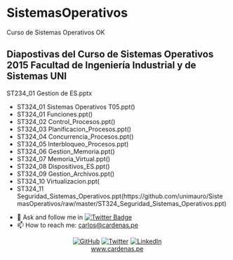 # SistemasOperativos

Curso de Sistemas Operativos
OK
## Diapostivas del Curso de Sistemas Operativos 2015 Facultad de Ingeniería Industrial y de Sistemas UNI

ST234_01 Gestion de ES.pptx

<ul>
<li>ST324_01 Sistemas Operativos T05.ppt()</li>
<li>ST324_01 Funciones.ppt()</li>
<li>ST324_02 Control_Procesos.ppt()</li>
<li>ST324_03 Planificacion_Procesos.ppt()</li>
<li>ST324_04 Concurrencia_Procesos.ppt()</li>
<li>ST324_05 Interbloqueo_Procesos.ppt)</li>
<li>ST324_06 Gestion_Memoria.ppt()</li>
<li>ST324_07 Memoria_Virtual.ppt()</li>
<li>ST324_08 Dispositivos_ES.ppt()</li>
<li>ST324_09 Gestion_Archivos.ppt()</li>
<li>ST324_10 Virtualizacion.ppt(</li>
<li>ST324_11 Seguridad_Sistemas_Operativos.ppt(https://github.com/unimauro/SistemasOperativos/raw/master/ST324_Seguridad_Sistemas_Operativos.ppt)</li>
</ul>

- 💬 Ask and follow me in  [![Twitter Badge](https://img.shields.io/badge/-@unimauro-1ca0f1?style=flat-square&labelColor=1ca0f1&logo=twitter&logoColor=white&link=https://twitter.com/unimauro)](https://twitter.com/unimauro)
- 📫 How to reach me: carlos@cardenas.pe

<p align="center"=>
	<a href="https://github.com/unimauro"><img src="https://img.shields.io/github/followers/unimauro.svg?label=GitHub&style=social" alt="GitHub"></a>
	<a href="https://twitter.com/unimauro"><img src="https://img.shields.io/twitter/follow/unimauro?label=Twitter&style=social" alt="Twitter"></a>
	<a href="https://www.linkedin.com/in/carloscardenasf/"><img src="https://img.shields.io/badge/LinkedIn--_.svg?style=social&logo=linkedin" alt="LinkedIn"></a>
<br/><a href="https://www.cardenas.pe/">www.cardenas.pe</a>
</p>
